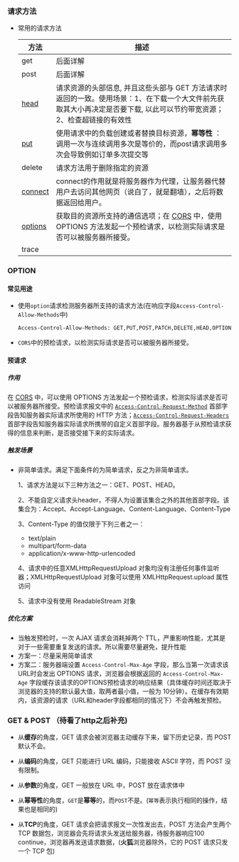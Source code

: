 ### 请求方法

+ 常用的请求方法

  | 方法                                                         | 描述                                                         |
  | ------------------------------------------------------------ | ------------------------------------------------------------ |
  | get                                                          | 后面详解                                                     |
  | post                                                         | 后面详解                                                     |
  | [head](https://developer.mozilla.org/zh-CN/docs/Web/HTTP/Methods/HEAD) | 请求资源的头部信息, 并且这些头部与 GET 方法请求时返回的一致。使用场景：1、在下载一个大文件前先获取其大小再决定是否要下载, 以此可以节约带宽资源；2、检查超链接的有效性 |
  | [put](https://www.zhihu.com/question/48482736)               | 使用请求中的负载创建或者替换目标资源，**幂等性** ：调用一次与连续调用多次是等价的，而post请求调用多次会导致例如订单多次提交等 |
  | delete                                                       | 请求方法用于删除指定的资源                                   |
  | [connect](https://developer.mozilla.org/zh-CN/docs/Web/HTTP/Methods/CONNECT) | connect的作用就是将服务器作为代理，让服务器代替用户去访问其他网页（说白了，就是翻墙），之后将数据返回给用户。 |
  | [options](https://developer.mozilla.org/zh-CN/docs/Web/HTTP/Methods/OPTIONS#%E6%A3%80%E6%B5%8B%E6%9C%8D%E5%8A%A1%E5%99%A8%E6%89%80%E6%94%AF%E6%8C%81%E7%9A%84%E8%AF%B7%E6%B1%82%E6%96%B9%E6%B3%95) | 获取目的资源所支持的通信选项；在 [CORS](https://developer.mozilla.org/zh-CN/docs/Web/HTTP/CORS) 中，使用 OPTIONS 方法发起一个预检请求，以检测实际请求是否可以被服务器所接受。 |
  | trace                                                        |                                                              |



### OPTION

#### 常见用途

+ 使用`option`请求检测服务器所支持的请求方法(在响应字段`Access-Control-Allow-Methods`中)

  ```txt
  Access-Control-Allow-Methods: GET,PUT,POST,PATCH,DELETE,HEAD,OPTIONS
  ```

+ `CORS`中的预检请求，以检测实际请求是否可以被服务器所接受。



#### 预请求

##### 作用

在 [CORS](https://developer.mozilla.org/zh-CN/docs/Web/HTTP/CORS) 中，可以使用 OPTIONS 方法发起一个预检请求，检测实际请求是否可以被服务器所接受。预检请求报文中的 [`Access-Control-Request-Method`](https://developer.mozilla.org/zh-CN/docs/Web/HTTP/Headers/Access-Control-Request-Method) 首部字段告知服务器实际请求所使用的 HTTP 方法；[`Access-Control-Request-Headers`](https://developer.mozilla.org/zh-CN/docs/Web/HTTP/Headers/Access-Control-Request-Headers) 首部字段告知服务器实际请求所携带的自定义首部字段。服务器基于从预检请求获得的信息来判断，是否接受接下来的实际请求。

##### 触发场景

+ 非简单请求。满足下面条件的为简单请求，反之为非简单请求。

  1、请求方法是以下三种方法之一：GET、POST、HEAD。

  2、不能自定义请求头header，不得人为设置该集合之外的其他首部字段。该集合为：Accept、Accept-Language、Content-Language、Content-Type

  3、Content-Type 的值仅限于下列三者之一：

  - text/plain
  - multipart/form-data
  - application/x-www-http-urlencoded

  4、请求中的任意XMLHttpRequestUpload 对象均没有注册任何事件监听器；XMLHttpRequestUpload 对象可以使用 XMLHttpRequest.upload 属性访问

  5、请求中没有使用 ReadableStream 对象

##### 优化方案

+ 当触发预检时，一次 AJAX 请求会消耗掉两个 TTL，严重影响性能，尤其是对于一些需要重复发送的请求。所以需要尽量避免，提升性能
+ 方案一：尽量采用简单请求
+ 方案二：服务器端设置 `Access-Control-Max-Age` 字段，那么当第一次请求该URL时会发出 OPTIONS 请求，浏览器会根据返回的 `Access-Control-Max-Age` 字段缓存该请求的OPTIONS预检请求的响应结果（具体缓存时间还取决于浏览器的支持的默认最大值，取两者最小值，一般为  10分钟）。在缓存有效期内，该资源的请求（URL和header字段都相同的情况下）不会再触发预检。



### GET & POST （待看了http之后补充)

+ 从**缓存**的角度，GET 请求会被浏览器主动缓存下来，留下历史记录，而 POST 默认不会。

+ 从**编码**的角度，GET 只能进行 URL 编码，只能接收 ASCII 字符，而 POST 没有限制。

+ 从**参数**的角度，GET 一般放在 URL 中，POST 放在请求体中

+ 从**幂等性**的角度，`GET`是**幂等**的，而`POST`不是。(`幂等`表示执行相同的操作，结果也是相同的)

+ 从**TCP**的角度，GET 请求会把请求报文一次性发出去，POST 方法会产生两个 TCP 数据包，浏览器会先将请求头发送给服务器，待服务器响应100 continue，浏览器再发送请求数据，(**火狐**浏览器除外，它的 POST 请求只发一个 TCP 包)

